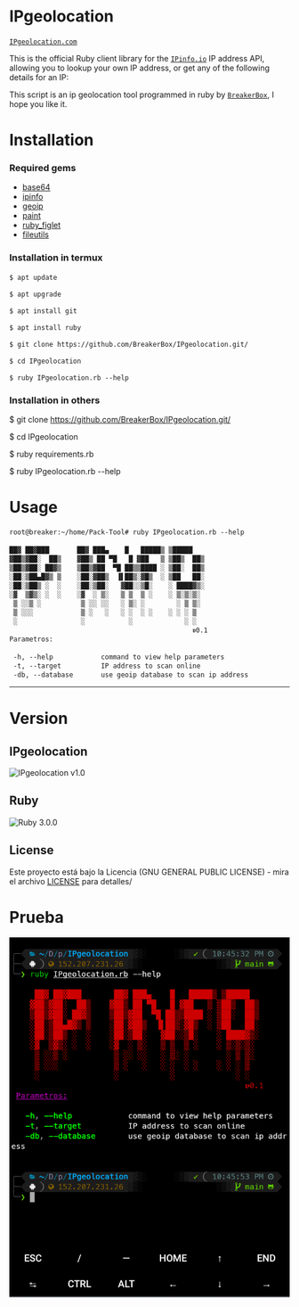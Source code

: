 # IPgeolocation
[`IPgeolocation.com`](https://github.com/BreakerBox/IPgeolocation.git)

This is the official Ruby client library for the [`IPinfo.io`](https://ipinfo.io) IP address API, allowing you to lookup your own IP address, or get any of the following details for an IP:

This script is an ip geolocation tool programmed in ruby ​​by [`BreakerBox`](https://github.com/BreakerBox), I hope you like it.
# Installation

### Required gems
 - [base64](https://github.com/ruby/base64)
 - [ipinfo](https://github.com/ipinfo/ruby)
 - [geoip](https://github.com/cjheath/geoip)
 - [paint](https://github.com/janlelis/paint)
 - [ruby_figlet](https://github.com/Demonstrandum/RubyFiglet)
 - [fileutils](https://gist.github.com/jensendarren/e78b464a5b21e58faa29)

### Installation in termux
```
$ apt update
```
```
$ apt upgrade
```
```
$ apt install git
```
```
$ apt install ruby
```
```
$ git clone https://github.com/BreakerBox/IPgeolocation.git/
```
```
$ cd IPgeolocation
```
```
$ ruby IPgeolocation.rb --help
```
### Installation in others

$ git clone https://github.com/BreakerBox/IPgeolocation.git/

$ cd IPgeolocation

$ ruby requirements.rb

$ ruby IPgeolocation.rb --help

# Usage

    root@breaker:~/home/Pack-Tool# ruby IPgeolocation.rb --help

    ██▓ ██▓███       ██▓ ███▄    █   █████▒ ▒█████
    ▓██▒▓██░  ██▒    ▓██▒ ██ ▀█   █ ▓██   ▒ ▒██▒  ██▒
    ▒██▒▓██░ ██▓▒    ▒██▒▓██  ▀█ ██▒▒████ ░ ▒██░  ██▒
    ░██░▒██▄█▓▒ ▒    ░██░▓██▒  ▐▌██▒░▓█▒  ░ ▒██   ██░
    ░██░▒██▒ ░  ░    ░██░▒██░   ▓██░░▒█░    ░ ████▓▒░
    ░▓  ▒▓▒░ ░  ░    ░▓  ░ ▒░   ▒ ▒  ▒ ░    ░ ▒░▒░▒░
     ▒ ░░▒ ░          ▒ ░░ ░░   ░ ▒░ ░        ░ ▒ ▒░
     ▒ ░░░            ▒ ░   ░   ░ ░  ░ ░    ░ ░ ░ ▒
     ░                ░           ░             ░ ░
                                                  𝖛0.1
    Parametros:

     -h, --help            command to view help parameters
     -t, --target          IP address to scan online
     -db, --database       use geoip database to scan ip address
---
# Version
## IPgeolocation

![IPgeolocation v1.0](https://img.shields.io/badge/IPgeolocation-%F0%9D%96%9B0.1-blue)

## Ruby

![Ruby 3.0.0](https://img.shields.io/badge/Ruby-3.0.0-blue)

## License

Este proyecto está bajo la Licencia (GNU GENERAL PUBLIC LICENSE) - mira el archivo [LICENSE](LICENSE) para detalles/

# Prueba

![prueba](foto.png)
